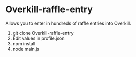 # Overkill-raffle-entry
Allows you to enter in hundreds of raffle entries into Overkill.

1. git clone Overkill-raffle-entry
2. Edit values in profile.json
3. npm install
4. node main.js
